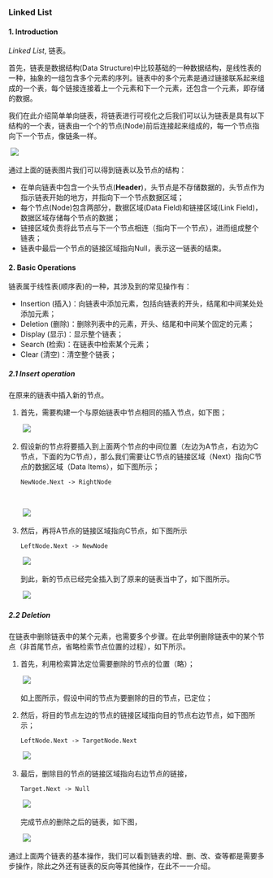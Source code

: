 ### Linked List

#### 1. Introduction

*Linked List*, 链表。

首先，链表是数据结构(Data Structure)中比较基础的一种数据结构，是线性表的一种，抽象的一组包含多个元素的序列。链表中的多个元素是通过链接联系起来组成的一个表，每个链接连接着上一个元素和下一个元素，还包含一个元素，即存储的数据。

我们在此介绍简单单向链表，将链表进行可视化之后我们可以认为链表是具有以下结构的一个表，链表由一个个的节点(Node)前后连接起来组成的，每一个节点指向下一个节点，像链条一样。

​                              ![](https://lynnlaulsl.files.wordpress.com/2016/08/linked_list.jpg)

通过上面的链表图片我们可以得到链表以及节点的结构：

* 在单向链表中包含一个头节点(**Header**)，头节点是不存储数据的，头节点作为指示链表开始的地方，并指向下一个节点数据区域；
* 每个节点(Node)包含两部分，数据区域(Data Field)和链接区域(Link Field)，数据区域存储每个节点的数据；
* 链接区域负责将此节点与下一个节点相连（指向下一个节点），进而组成整个链表；
* 链表中最后一个节点的链接区域指向Null，表示这一链表的结束。

#### 2. Basic Operations

链表属于线性表(顺序表)的一种，其涉及到的常见操作有：

- Insertion (插入)：向链表中添加元素，包括向链表的开头，结尾和中间某处处添加元素；
- Deletion (删除)：删除列表中的元素，开头、结尾和中间某个固定的元素；
- Display (显示)：显示整个链表；
- Search (检索)：在链表中检索某个元素；
- Clear (清空)：清空整个链表；

##### 2.1 Insert operation

在原来的链表中插入新的节点。

1. 首先，需要构建一个与原始链表中节点相同的插入节点，如下图；

   ​             ![](https://lynnlaulsl.files.wordpress.com/2016/08/linked_list_insertion_0.jpg)

2. 假设新的节点将要插入到上面两个节点的中间位置（左边为A节点，右边为C节点，下面的为C节点），那么我们需要让C节点的链接区域（Next）指向C节点的数据区域（Data Items），如下图所示；

   ```
   NewNode.Next -> RightNode 
   ```

   ​

   ​             ![](https://lynnlaulsl.files.wordpress.com/2016/08/linked_list_insertion_1.jpg)

3. 然后，再将A节点的链接区域指向C节点，如下图所示

   ```
   LeftNode.Next -> NewNode
   ```

   ​             ![](https://lynnlaulsl.files.wordpress.com/2016/08/linked_list_insertion_2.jpg)

   到此，新的节点已经完全插入到了原来的链表当中了，如下图所示。

   ​                 ![](https://lynnlaulsl.files.wordpress.com/2016/08/linked_list_insertion_3.jpg)

#####  2.2 Deletion

在链表中删除链表中的某个元素，也需要多个步骤。在此举例删除链表中的某个节点（非首尾节点，省略检索节点位置的过程），如下所示。

1. 首先，利用检索算法定位需要删除的节点的位置（略）；

   ​                  ![](https://lynnlaulsl.files.wordpress.com/2016/08/linked_list_deletion_0.jpg)

   如上图所示，假设中间的节点为要删除的目的节点，已定位；

2. 然后，将目的节点左边的节点的链接区域指向目的节点右边节点，如下图所示；

   ```
   LeftNode.Next -> TargetNode.Next
   ```

   ​                  ![](https://lynnlaulsl.files.wordpress.com/2016/08/linked_list_deletion_1.jpg)

3. 最后，删除目的节点的链接区域指向右边节点的链接，

   ```
   Target.Next -> Null
   ```

   ​                   ![](https://lynnlaulsl.files.wordpress.com/2016/08/linked_list_deletion_2.jpg)

   完成节点的删除之后的链表，如下图，

   ​                                       ![](https://lynnlaulsl.files.wordpress.com/2016/08/linked_list_deletion_3.jpg)



通过上面两个链表的基本操作，我们可以看到链表的增、删、改、查等都是需要多步操作，除此之外还有链表的反向等其他操作，在此不一一介绍。